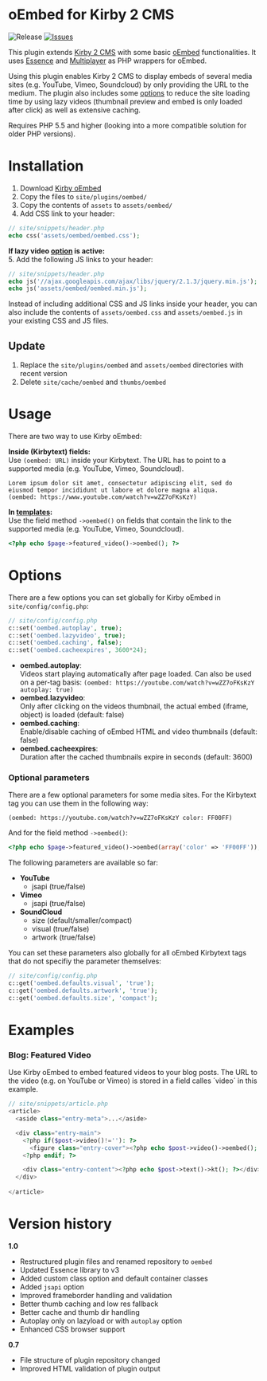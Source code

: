oEmbed for Kirby 2 CMS
============
![Release](https://img.shields.io/github/release/distantnative/oembed.svg) 
[![Issues](https://img.shields.io/github/issues/distantnative/oembed.svg)](https://github.com/distantnative/oembed/issues)

This plugin extends [Kirby 2 CMS](http://getkirby.com) with some basic [oEmbed](http://oembed.com) functionalities. It uses [Essence](https://github.com/felixgirault/essence) and [Multiplayer](https://github.com/felixgirault/multiplayer/) as PHP wrappers for oEmbed.

Using this plugin enables Kirby 2 CMS to display embeds of several media sites (e.g. YouTube, Vimeo, Soundcloud) by only providing the URL to the medium. The plugin also includes some [options](#options) to reduce the site loading time by using lazy videos (thumbnail preview and embed is only loaded after click) as well as extensive caching.

Requires PHP 5.5 and higher (looking into a more compatible solution for older PHP versions).

# Installation
1. Download [Kirby oEmbed](https://github.com/distantnative/oembed/zipball/master/)
2. Copy the files to `site/plugins/oembed/` 
3. Copy the contents of `assets` to `assets/oembed/`
4. Add CSS link to your header:
```php
// site/snippets/header.php
echo css('assets/oembed/oembed.css');
```

**If lazy video [option](#options) is active:**    
5. Add the following JS links to your header:
```php
// site/snippets/header.php
echo js('//ajax.googleapis.com/ajax/libs/jquery/2.1.3/jquery.min.js'); // if jQuery isn't included already
echo js('assets/oembed/oembed.min.js');
```

Instead of including additional CSS and JS links inside your header, you can also include the contents of `assets/oembed.css` and `assets/oembed.js` in your existing CSS and JS files.

## Update
1. Replace the `site/plugins/oembed` and  `assets/oembed` directories with recent version
2. Delete `site/cache/oembed` and `thumbs/oembed`

# Usage
There are two way to use Kirby oEmbed:

**Inside (Kirbytext) fields:**  
Use `(oembed: URL)` inside your Kirbytext. The URL has to point to a supported media (e.g. YouTube, Vimeo, Soundcloud).
```
Lorem ipsum dolor sit amet, consectetur adipiscing elit, sed do eiusmod tempor incididunt ut labore et dolore magna aliqua.
(oembed: https://www.youtube.com/watch?v=wZZ7oFKsKzY)
```

**In [templates](http://getkirby.com/docs/templates):**  
Use the field method `->oembed()` on fields that contain the link to the supported media (e.g. YouTube, Vimeo, Soundcloud).
```php
<?php echo $page->featured_video()->oembed(); ?>
```

# Options <a id="options"></a>
There are a few options you can set globally for Kirby oEmbed in `site/config/config.php`:
```php
// site/config/config.php
c::set('oembed.autoplay', true);
c::set('oembed.lazyvideo', true);
c::set('oembed.caching', false);
c::set('oembed.cacheexpires', 3600*24);
```
- **oembed.autoplay**:  
Videos start playing automatically after page loaded. Can also be used on a per-tag basis: `(oembed: https://youtube.com/watch?v=wZZ7oFKsKzY autoplay: true)`
- **oembed.lazyvideo**:  
Only after clicking on the videos thumbnail, the actual embed (iframe, object) is loaded (default: false)
- **oembed.caching**:  
Enable/disable caching of oEmbed HTML and video thumbnails (default: false)
- **oembed.cacheexpires**:  
Duration after the cached thumbnails expire in seconds (default: 3600)

### Optional parameters
There are a few optional parameters for some media sites. For the Kirbytext tag you can use them in the following way:
 
```
(oembed: https://youtube.com/watch?v=wZZ7oFKsKzY color: FF00FF)
```

And for the field method `->oembed()`:
```php
<?php echo $page->featured_video()->oembed(array('color' => 'FF00FF')); ?>
```

The following parameters are available so far:
- **YouTube**
    - jsapi (true/false)
- **Vimeo**
    - jsapi (true/false)
- **SoundCloud**
    - size (default/smaller/compact)
    - visual (true/false)
    - artwork (true/false)

You can set these parameters also globally for all oEmbed Kirbytext tags that do not specifiy the parameter themselves:

```php
// site/config/config.php
c::get('oembed.defaults.visual', 'true');
c::get('oembed.defaults.artwork', 'true');
c::get('oembed.defaults.size', 'compact');
```

# Examples
### Blog: Featured Video
Use Kirby oEmbed to embed featured videos to your blog posts. The URL to the video (e.g. on YouTube or Vimeo) is stored in a field calles ´video´ in this example.
```php
// site/snippets/article.php
<article>
  <aside class="entry-meta">...</aside>

  <div class="entry-main">
    <?php if($post->video()!=''): ?>
      <figure class="entry-cover"><?php echo $post->video()->oembed(); ?></figure>
    <?php endif; ?>

    <div class="entry-content"><?php echo $post->text()->kt(); ?></div>
  </div>
  
</article>
```

# Version history
**1.0**
- Restructured plugin files and renamed repository to `oembed`
- Updated Essence library to v3
- Added custom class option and default container classes
- Added `jsapi` option
- Improved frameborder handling and validation
- Better thumb caching and low res fallback
- Better cache and thumb dir handling
- Autoplay only on lazyload or with `autoplay` option
- Enhanced CSS browser support

**0.7**
- File structure of plugin repository changed
- Improved HTML validation of plugin output
